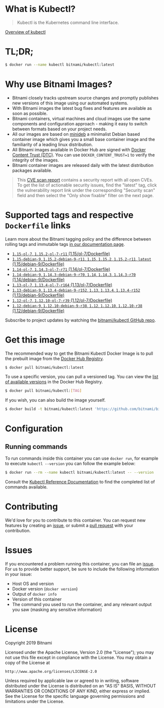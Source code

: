 
# What is Kubectl?

> Kubectl is the Kubernetes command line interface.

[Overview of kubectl](https://kubernetes.io/docs/reference/kubectl/overview/)

# TL;DR;

```bash
$ docker run --name kubectl bitnami/kubectl:latest
```

# Why use Bitnami Images?

* Bitnami closely tracks upstream source changes and promptly publishes new versions of this image using our automated systems.
* With Bitnami images the latest bug fixes and features are available as soon as possible.
* Bitnami containers, virtual machines and cloud images use the same components and configuration approach - making it easy to switch between formats based on your project needs.
* All our images are based on [minideb](https://github.com/bitnami/minideb) a minimalist Debian based container image which gives you a small base container image and the familiarity of a leading linux distribution.
* All Bitnami images available in Docker Hub are signed with [Docker Content Trust (DTC)](https://docs.docker.com/engine/security/trust/content_trust/). You can use `DOCKER_CONTENT_TRUST=1` to verify the integrity of the images.
* Bitnami container images are released daily with the latest distribution packages available.


> This [CVE scan report](https://quay.io/repository/bitnami/kubectl?tab=tags) contains a security report with all open CVEs. To get the list of actionable security issues, find the "latest" tag, click the vulnerability report link under the corresponding "Security scan" field and then select the "Only show fixable" filter on the next page.

# Supported tags and respective `Dockerfile` links

Learn more about the Bitnami tagging policy and the difference between rolling tags and immutable tags [in our documentation page](https://docs.bitnami.com/containers/how-to/understand-rolling-tags-containers/).


* [`1.15-ol-7`, `1.15.2-ol-7-r11` (1.15/ol-7/Dockerfile)](https://github.com/bitnami/bitnami-docker-kubectl/blob/1.15.2-ol-7-r11/1.15/ol-7/Dockerfile)
* [`1.15-debian-9`, `1.15.2-debian-9-r11`, `1.15`, `1.15.2`, `1.15.2-r11`, `latest` (1.15/debian-9/Dockerfile)](https://github.com/bitnami/bitnami-docker-kubectl/blob/1.15.2-debian-9-r11/1.15/debian-9/Dockerfile)
* [`1.14-ol-7`, `1.14.3-ol-7-r71` (1.14/ol-7/Dockerfile)](https://github.com/bitnami/bitnami-docker-kubectl/blob/1.14.3-ol-7-r71/1.14/ol-7/Dockerfile)
* [`1.14-debian-9`, `1.14.3-debian-9-r70`, `1.14`, `1.14.3`, `1.14.3-r70` (1.14/debian-9/Dockerfile)](https://github.com/bitnami/bitnami-docker-kubectl/blob/1.14.3-debian-9-r70/1.14/debian-9/Dockerfile)
* [`1.13-ol-7`, `1.13.4-ol-7-r164` (1.13/ol-7/Dockerfile)](https://github.com/bitnami/bitnami-docker-kubectl/blob/1.13.4-ol-7-r164/1.13/ol-7/Dockerfile)
* [`1.13-debian-9`, `1.13.4-debian-9-r152`, `1.13`, `1.13.4`, `1.13.4-r152` (1.13/debian-9/Dockerfile)](https://github.com/bitnami/bitnami-docker-kubectl/blob/1.13.4-debian-9-r152/1.13/debian-9/Dockerfile)
* [`1.12-ol-7`, `1.12.10-ol-7-r39` (1.12/ol-7/Dockerfile)](https://github.com/bitnami/bitnami-docker-kubectl/blob/1.12.10-ol-7-r39/1.12/ol-7/Dockerfile)
* [`1.12-debian-9`, `1.12.10-debian-9-r38`, `1.12`, `1.12.10`, `1.12.10-r38` (1.12/debian-9/Dockerfile)](https://github.com/bitnami/bitnami-docker-kubectl/blob/1.12.10-debian-9-r38/1.12/debian-9/Dockerfile)

Subscribe to project updates by watching the [bitnami/kubectl GitHub repo](https://github.com/bitnami/bitnami-docker-kubectl).

# Get this image

The recommended way to get the Bitnami Kubectl Docker Image is to pull the prebuilt image from the [Docker Hub Registry](https://hub.docker.com/r/bitnami/kubectl).

```bash
$ docker pull bitnami/kubectl:latest
```

To use a specific version, you can pull a versioned tag. You can view the [list of available versions](https://hub.docker.com/r/bitnami/kubectl/tags/) in the Docker Hub Registry.

```bash
$ docker pull bitnami/kubectl:[TAG]
```

If you wish, you can also build the image yourself.

```bash
$ docker build -t bitnami/kubectl:latest 'https://github.com/bitnami/bitnami-docker-kubectl.git#master:1.15/debian-9'
```

# Configuration

## Running commands

To run commands inside this container you can use `docker run`, for example to execute `kubectl --version` you can follow the example below:

```bash
$ docker run --rm --name kubectl bitnami/kubectl:latest -- --version
```

Consult the [Kubectl Reference Documentation](https://kubernetes.io/docs/reference/generated/kubectl/kubectl-commands) to find the completed list of commands available.

# Contributing

We'd love for you to contribute to this container. You can request new features by creating an [issue](https://github.com/bitnami/bitnami-docker-kubectl/issues), or submit a [pull request](https://github.com/bitnami/bitnami-docker-kubectl/pulls) with your contribution.

# Issues

If you encountered a problem running this container, you can file an [issue](https://github.com/bitnami/bitnami-docker-kubectl/issues). For us to provide better support, be sure to include the following information in your issue:

- Host OS and version
- Docker version (`docker version`)
- Output of `docker info`
- Version of this container
- The command you used to run the container, and any relevant output you saw (masking any sensitive information)

# License

Copyright 2019 Bitnami

Licensed under the Apache License, Version 2.0 (the "License");
you may not use this file except in compliance with the License.
You may obtain a copy of the License at

    http://www.apache.org/licenses/LICENSE-2.0

Unless required by applicable law or agreed to in writing, software
distributed under the License is distributed on an "AS IS" BASIS,
WITHOUT WARRANTIES OR CONDITIONS OF ANY KIND, either express or implied.
See the License for the specific language governing permissions and
limitations under the License.
